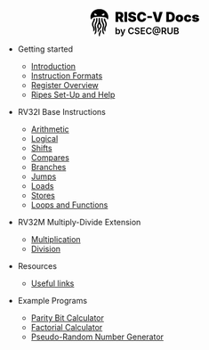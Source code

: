 
<div style="display: flex; justify-content: center; align-items: center; gap: 12px; margin-bottom: 1em;">
<img src="_media/madness.svg" style="width: 32px;">
<div style="display: flex; flex-direction: column;">
  <span style="font-size: 18pt; font-weight: 900; color: black;">RISC-V Docs</span>
  <span style="font-size: 12pt; font-weight: 600; color: black;">by CSEC@RUB</span>
</div>
</div>


- Getting started
  - [Introduction](/)
  - [Instruction Formats](formats.md)
  - [Register Overview](registers.md)
  - [Ripes Set-Up and Help](ripes.md)

- RV32I Base Instructions
  - [Arithmetic](arithmetic.md)
  - [Logical](logical.md)
  - [Shifts](shifts.md)
  - [Compares](compare.md)
  - [Branches](branches.md)
  - [Jumps](jumps.md)
  - [Loads](loads.md)
  - [Stores](stores.md)
  - [Loops and Functions](loops.md)

- RV32M Multiply-Divide Extension
  - [Multiplication](multiply.md)
  - [Division](divide.md)

- Resources
  - [Useful links](resources.md)

- Example Programs
  - [Parity Bit Calculator](example1.md)
  - [Factorial Calculator](example2.md)
  - [Pseudo-Random Number Generator](example3.md)